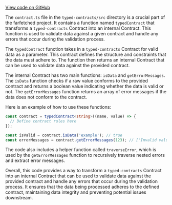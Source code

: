 [View code on GitHub](https://github.com/igorkamyshev/farfetched/.autodoc/docs/json/packages/typed-contracts/src)

The `contract.ts` file in the `typed-contracts/src` directory is a crucial part of the farfetched project. It contains a function named `typedContract` that transforms a `typed-contracts` Contract into an internal Contract. This function is used to validate data against a given contract and handle any errors that occur during the validation process.

The `typedContract` function takes in a `typed-contracts` Contract for valid data as a parameter. This contract defines the structure and constraints that the data must adhere to. The function then returns an internal Contract that can be used to validate data against the provided contract.

The internal Contract has two main functions: `isData` and `getErrorMessages`. The `isData` function checks if a raw value conforms to the provided contract and returns a boolean value indicating whether the data is valid or not. The `getErrorMessages` function returns an array of error messages if the data does not conform to the contract.

Here is an example of how to use these functions:

```typescript
const contract = typedContract<string>((name, value) => {
  // Define contract rules here
});

const isValid = contract.isData('example'); // true
const errorMessages = contract.getErrorMessages(123); // ['Invalid value']
```

The code also includes a helper function called `traverseError`, which is used by the `getErrorMessages` function to recursively traverse nested errors and extract error messages.

Overall, this code provides a way to transform a `typed-contracts` Contract into an internal Contract that can be used to validate data against the provided contract and handle any errors that occur during the validation process. It ensures that the data being processed adheres to the defined contract, maintaining data integrity and preventing potential issues downstream.
